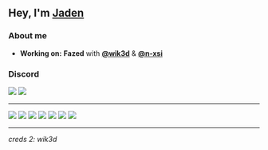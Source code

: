 Hey, I'm [Jaden](https://github.com/7vden)
----------------------------------------------------------


### About me

-  **Working on:** **__Fazed__** with [**@wik3d**](https://github.com/wik3d) & [**@n-xsi**](https://github.com/n-xsi)

### Discord

[<img src="https://img.shields.io/badge/discord-%237289DA.svg?&style=for-the-badge&logo=discord&label=jadengrande%230&logoColor=FFFFFF&color=2f3136" />](https://discordapp.com/users/930168202892292096) [<img src="https://img.shields.io/badge/discord-%237289DA.svg?&style=for-the-badge&logo=discord&label=fazed%234339&logoColor=FFFFFF&color=2f3136" />](https://discordapp.com/users/1223486252917985291)

---

[<img src="https://shields.io/badge/TypeScript-3178C6?logo=TypeScript&logoColor=%23d4b29a&style=for-the-badge" />](https://www.typescriptlang.org/) 
[<img src="https://img.shields.io/badge/javascript-%23323330.svg?style=for-the-badge&logo=javascript&logoColor=%23d4b29a" />](https://www.javascript.com/)
[<img src="https://img.shields.io/badge/python-3670A0?style=for-the-badge&logo=python&logoColor=d4b29a" />](https://www.python.org/)
[<img src="https://img.shields.io/badge/MongoDB-%234ea94b.svg?style=for-the-badge&logo=mongodb&logoColor=d4b29a"/>](https://www.mongodb.com/)
[<img src="https://img.shields.io/badge/node.js-6DA55F?style=for-the-badge&logo=node.js&logoColor=d4b29a"/>](https://nodejs.org/en/) 
[<img src="https://img.shields.io/badge/html5-%23E34F26.svg?style=for-the-badge&logo=html5&logoColor=d4b29a"/>](https://www.w3schools.com/html/) 
[<img src="https://img.shields.io/badge/Visual%20Studio%20Code-0078d7.svg?style=for-the-badge&logo=visual-studio-code&logoColor=d4b29a"/>](https://code.visualstudio.com/) 



----------------------------------------------------------

*creds 2: wik3d*
